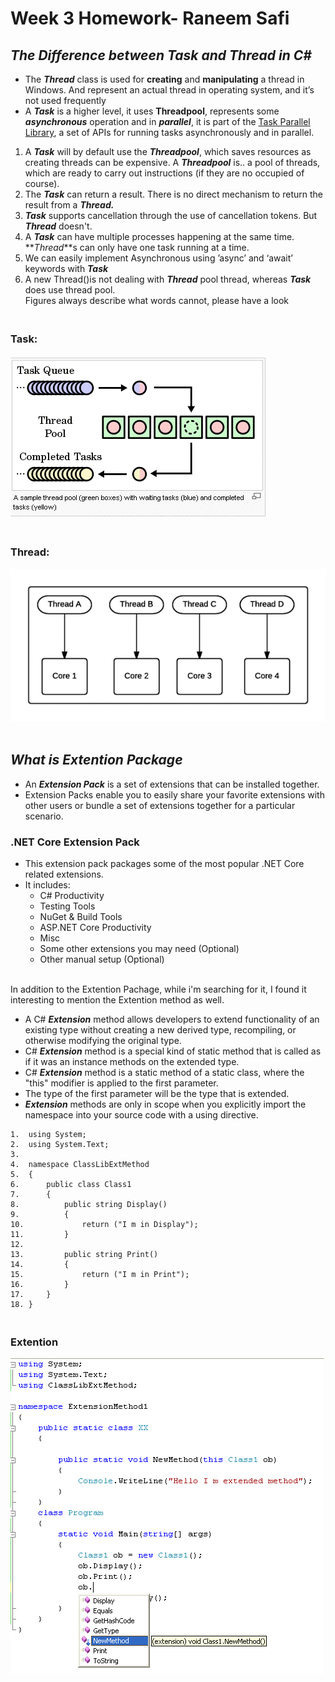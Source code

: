 # Week 3 Homework- Raneem Safi

## *The Difference between _Task_ and _Thread_ in C#*
-  The **_Thread_** class is used for **creating** and **manipulating** a thread in Windows. And represent an actual thread in operating system, and it’s not used frequently
-  A **_Task_** is a higher level, it uses **Threadpool**, represents some **_asynchronous_** operation and in **_parallel_**, it is part of the [Task Parallel Library](http://msdn.microsoft.com/en-us/library/dd460717%28v=vs.110%29.aspx), a set of APIs for running tasks asynchronously and in parallel.
1.  A **_Task_** will by default use the **_Threadpool_**, which saves resources as creating threads can be expensive. A **_Threadpool_** is.. a pool of threads, which are ready to carry out instructions (if they are no occupied of course).
2.  The **_Task_** can return a result. There is no direct mechanism to return the result from a **_Thread._**
4.	**_Task_** supports cancellation through the use of cancellation tokens. But **_Thread_** doesn't.
5.	A **_Task_** can have multiple processes happening at the same time. **_Thread_**s can only have one task running at a time.
6.	We can easily implement Asynchronous using ’async’ and ‘await’ keywords with **_Task_**
7.	A new Thread()is not dealing with **_Thread_** pool thread, whereas **_Task_** does use thread pool.
 <br />Figures always describe what words cannot, please have a look
### <br /> **Task:** 
 ![Task](https://github.com/raneem87/test/blob/master/task.gif)
 ### <br />  **Thread:** 
![Thread](https://github.com/raneem87/test/blob/master/thread.gif) 
<br /><br />

## *What is Extention Package*
- An **_Extension Pack_** is a set of extensions that can be installed together. 
- Extension Packs enable you to easily share your favorite extensions with other users or bundle a set of extensions together for a particular scenario.
### **.NET Core Extension Pack**
- This extension pack packages some of the most popular .NET Core related extensions.
- It includes: 
  - C# Productivity
  - Testing Tools
  - NuGet & Build Tools
  - ASP.NET Core Productivity
  - Misc
  - Some other extensions you may need (Optional)
  - Other manual setup (Optional)
  
<br /> In addition to the Extention Pachage, while i'm searching for it, I found it interesting to mention the Extention method as well.
- A C# **_Extension_** method allows developers to extend functionality of an existing type without  creating a new derived type, recompiling, or otherwise modifying the original type.
- C# **_Extension_** method is a special kind of static method that is called as if it was an instance methods on the extended type.
- C# **_Extension_** method is a static method of a static class, where the "this" modifier is applied to the first parameter. 
- The type of the first parameter will be the type that is extended.
- **_Extension_** methods are only in scope when you explicitly import the namespace into your source code with a using directive.

```
1.	using System;  
2.	using System.Text;  
3.	  
4.	namespace ClassLibExtMethod  
5.	{  
6.	    public class Class1  
7.	    {  
8.	        public string Display()  
9.	        {  
10.	            return ("I m in Display");  
11.	        }  
12.	  
13.	        public string Print()  
14.	        {  
15.	            return ("I m in Print");  
16.	        }  
17.	    }  
18.	} 
```
### <br /> Extention
![Extention](https://github.com/raneem87/test/blob/master/extenstion.gif)
